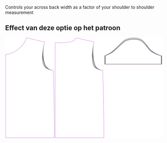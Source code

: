 
Controls your across back width as a factor of your shoulder to shoulder measurement


## Effect van deze optie op het patroon
![This image shows the effect of this option by superimposing several variants that have a different value for this option](teagan_acrossbackfactor_sample.svg "Effect of this option on the pattern")
